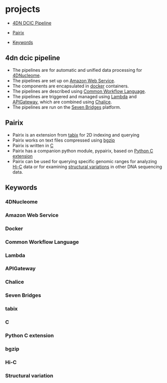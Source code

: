 # projects

* [4DN DCIC Pipeline](#4dn-dcic-pipeline)
* [Pairix](#pairix)

* [Keywords](#keywords)

## 4dn dcic pipeline
* The pipelines are for automatic and unified data processing for [4DNucleome](#4dnucleome).
* The pipelines are set up on [Amazon Web Service](#amazon-web-service).
* The components are encapsulated in [docker](#docker) containers.
* The pipelines are described using [Common Workflow Language](#common-workflow-language).
* The pipelines are triggered and managed using [Lambda](#lambda) and [APIGateway](#apigateway), which are combined using [Chalice](#chalice).
* The pipelines are run on the [Seven Bridges](#seven-bridges) platform.

## Pairix

* Pairix is an extension from [tabix](#tabix) for 2D indexing and querying
* Pairix works on text files compressed using [bgzip](#bgzip)
* Pairix is written in [C](#c)
* Pairix has a companion python module, pypairix, based on [Python C extension](#python-c-extension)
* Pairix can be used for querying specific genomic ranges for analyzing [Hi-C](#hi-c) data or for examining [structural variations](#structural-variation) in other DNA sequencing data.

## Keywords
### 4DNucleome
### Amazon Web Service
### Docker
### Common Workflow Language
### Lambda
### APIGateway
### Chalice
### Seven Bridges
### tabix
### C
### Python C extension
### bgzip
### Hi-C
### Structural variation
